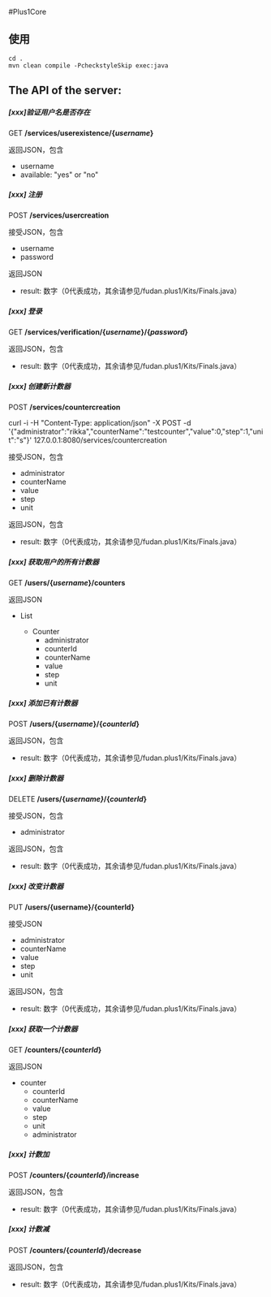 #Plus1Core
## 使用

```shell
cd .
mvn clean compile -PcheckstyleSkip exec:java
```

## The API of the server:
##### [xxx]验证用户名是否存在


GET **/services/userexistence/{*username*}**

返回JSON，包含

+ username
+ available: "yes" or "no"


##### [xxx] 注册

POST **/services/usercreation**

接受JSON，包含

+ username
+ password

返回JSON

+ result: 数字（0代表成功，其余请参见/fudan.plus1/Kits/Finals.java）

##### [xxx] 登录


GET **/services/verification/{*username*}/{*password*}**

返回JSON，包含

+ result: 数字（0代表成功，其余请参见/fudan.plus1/Kits/Finals.java）


##### [xxx] 创建新计数器

POST **/services/countercreation**

curl -i -H "Content-Type: application/json"  -X POST -d '{"administrator":"rikka","counterName":"testcounter","value":0,"step":1,"unit":"s"}' 127.0.0.1:8080/services/countercreation


接受JSON，包含

+ administrator
+ counterName
+ value
+ step
+ unit

返回JSON，包含

+ result: 数字（0代表成功，其余请参见/fudan.plus1/Kits/Finals.java）

##### [xxx] 获取用户的所有计数器


GET **/users/{*username*}/counters**

返回JSON

+ List<AbstractCounter>
  + Counter
    + administrator
    + counterId
    + counterName
    + value
    + step
    + unit


##### [xxx] 添加已有计数器


POST **/users/{*username*}/{*counterId*}**

返回JSON，包含

+ result: 数字（0代表成功，其余请参见/fudan.plus1/Kits/Finals.java）


##### [xxx] 删除计数器


DELETE **/users/{*username}*/{*counterId*}**

接受JSON，包含

+ administrator

返回JSON，包含

+ result: 数字（0代表成功，其余请参见/fudan.plus1/Kits/Finals.java）

##### [xxx] 改变计数器


PUT **/users/{username}/{counterId}**

接受JSON

+ administrator
+ counterName
+ value
+ step
+ unit

返回JSON，包含

+ result: 数字（0代表成功，其余请参见/fudan.plus1/Kits/Finals.java）


##### [xxx] 获取一个计数器

GET **/counters/{*counterId*}**

返回JSON

+ counter
  + counterId
  + counterName
  + value
  + step
  + unit
  + administrator

##### [xxx] 计数加


POST **/counters/{*counterId*}/increase**

返回JSON，包含

+ result: 数字（0代表成功，其余请参见/fudan.plus1/Kits/Finals.java）

##### [xxx] 计数减


POST **/counters/{*counterId*}/decrease**

返回JSON，包含

+ result: 数字（0代表成功，其余请参见/fudan.plus1/Kits/Finals.java）
